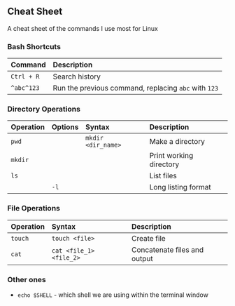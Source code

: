 ## Cheat Sheet

A cheat sheet of the commands I use most for Linux

### Bash Shortcuts

| Command    | Description                                          |
| :--------- | :--------------------------------------------------- |
| `Ctrl + R` | Search history                                       |
| `^abc^123` | Run the previous command, replacing `abc` with `123` |

### Directory Operations

| Operation | Options | Syntax             | Description             |
| :-------- | :------ | :----------------- | :---------------------- |
| `pwd`     |         | `mkdir <dir_name>` | Make a directory        |
| `mkdir`   |         |                    | Print working directory |
| `ls`      |         |                    | List files              |
|           | `-l`    |                    | Long listing format     |

### File Operations

| Operation | Syntax                  | Description                  |
| :-------- | :---------------------- | :--------------------------- |
| `touch`   | `touch <file>`          | Create file                  |
| `cat`     | `cat <file_1> <file_2>` | Concatenate files and output |

### Other ones

- `echo $SHELL` - which shell we are using within the terminal window
